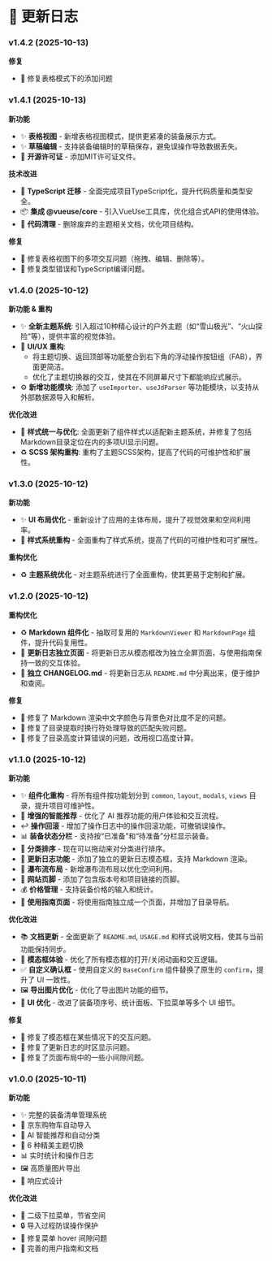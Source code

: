 # 📝 更新日志

### v1.4.2 (2025-10-13)

**修复**
- 🐛 修复表格模式下的添加问题

### v1.4.1 (2025-10-13)

**新功能**
- ✨ **表格视图** - 新增表格视图模式，提供更紧凑的装备展示方式。
- ✨ **草稿编辑** - 支持装备编辑时的草稿保存，避免误操作导致数据丢失。
- 📄 **开源许可证** - 添加MIT许可证文件。

**技术改进**
- 🔧 **TypeScript 迁移** - 全面完成项目TypeScript化，提升代码质量和类型安全。
- 📦 **集成 @vueuse/core** - 引入VueUse工具库，优化组合式API的使用体验。
- 🧹 **代码清理** - 删除废弃的主题相关文档，优化项目结构。

**修复**
- 🐛 修复表格视图下的多项交互问题（拖拽、编辑、删除等）。
- 🐛 修复类型错误和TypeScript编译问题。

### v1.4.0 (2025-10-12)

**新功能 & 重构**
- ✨ **全新主题系统**: 引入超过10种精心设计的户外主题（如“雪山极光”、“火山探险”等），提供丰富的视觉体验。
- 🎨 **UI/UX 重构**:
    - 将主题切换、返回顶部等功能整合到右下角的浮动操作按钮组（FAB），界面更简洁。
    - 优化了主题切换器的交互，使其在不同屏幕尺寸下都能响应式展示。
- ⚙️ **新增功能模块**: 添加了 `useImporter`、`useJdParser` 等功能模块，以支持从外部数据源导入和解析。

**优化改进**
- 💅 **样式统一与优化**: 全面更新了组件样式以适配新主题系统，并修复了包括Markdown目录定位在内的多项UI显示问题。
- ♻️ **SCSS 架构重构**: 重构了主题SCSS架构，提高了代码的可维护性和扩展性。

### v1.3.0 (2025-10-12)

**新功能**
- ✨ **UI 布局优化** - 重新设计了应用的主体布局，提升了视觉效果和空间利用率。
- 🎨 **样式系统重构** - 全面重构了样式系统，提高了代码的可维护性和可扩展性。

**重构优化**
- ♻️ **主题系统优化** - 对主题系统进行了全面重构，使其更易于定制和扩展。

### v1.2.0 (2025-10-12)

**重构优化**
- ♻️ **Markdown 组件化** - 抽取可复用的 `MarkdownViewer` 和 `MarkdownPage` 组件，提升代码复用性。
- 📄 **更新日志独立页面** - 将更新日志从模态框改为独立全屏页面，与使用指南保持一致的交互体验。
- 📑 **独立 CHANGELOG.md** - 将更新日志从 `README.md` 中分离出来，便于维护和查阅。

**修复**
- 🐛 修复了 Markdown 渲染中文字颜色与背景色对比度不足的问题。
- 🐛 修复了目录提取时换行符处理导致的匹配失败问题。
- 🐛 修复了目录高度计算错误的问题，改用视口高度计算。

### v1.1.0 (2025-10-12)

**新功能**
- ✨ **组件化重构** - 将所有组件按功能划分到 `common`, `layout`, `modals`, `views` 目录，提升项目可维护性。
- 🧠 **增强的智能推荐** - 优化了 AI 推荐功能的用户体验和交互流程。
- ↩️ **操作回滚** - 增加了操作日志中的操作回滚功能，可撤销误操作。
- 📊 **装备状态分栏** - 支持按“已准备”和“待准备”分栏显示装备。
- 🔀 **分类排序** - 现在可以拖动来对分类进行排序。
- 📰 **更新日志功能** - 添加了独立的更新日志模态框，支持 Markdown 渲染。
- 🌊 **瀑布流布局** - 新增瀑布流布局以优化空间利用。
- 🦶 **网站页脚** - 添加了包含版本号和项目链接的页脚。
- 💰 **价格管理** - 支持装备价格的输入和统计。
- 📖 **使用指南页面** - 将使用指南独立成一个页面，并增加了目录导航。

**优化改进**
- 📚 **文档更新** - 全面更新了 `README.md`, `USAGE.md` 和样式说明文档，使其与当前功能保持同步。
- 🎨 **模态框体验** - 优化了所有模态框的打开/关闭动画和交互逻辑。
- ✅ **自定义确认框** - 使用自定义的 `BaseConfirm` 组件替换了原生的 `confirm`，提升了 UI 一致性。
- 🖼️ **导出图片优化** - 优化了导出图片功能的细节。
- 💅 **UI 优化** - 改进了装备项序号、统计面板、下拉菜单等多个 UI 细节。

**修复**
- 🐛 修复了模态框在某些情况下的交互问题。
- 🐛 修复了更新日志的时区显示问题。
- 🐛 修复了页面布局中的一些小间隙问题。

### v1.0.0 (2025-10-11)

**新功能**
- ✨ 完整的装备清单管理系统
- 🛒 京东购物车自动导入
- 🤖 AI 智能推荐和自动分类
- 🎨 6 种精美主题切换
- 📊 实时统计和操作日志
- 🖼️ 高质量图片导出
- 📱 响应式设计

**优化改进**
- 🎯 二级下拉菜单，节省空间
- 🔒 导入过程防误操作保护
- 🐛 修复菜单 hover 间隙问题
- 📖 完善的用户指南和文档
